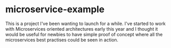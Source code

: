 # microservice-example

This is a project I've been wanting to launch for a while. I've started to work with Microservices oriented architectures early this year and I thought it would be useful for newbies to have simple proof of concept where all the microservices best practises could be seen in action.
